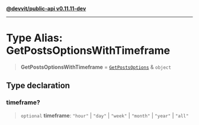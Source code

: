 [**@devvit/public-api v0.11.11-dev**](../../README.md)

---

# Type Alias: GetPostsOptionsWithTimeframe

> **GetPostsOptionsWithTimeframe** = [`GetPostsOptions`](GetPostsOptions.md) & `object`

## Type declaration

### timeframe?

> `optional` **timeframe**: `"hour"` \| `"day"` \| `"week"` \| `"month"` \| `"year"` \| `"all"`
